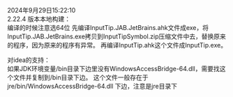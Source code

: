 2024年9月29日15:22:10  
2.22.4 版本本地构建：  
    编译的时候注意选64位
    先编译InputTip.JAB.JetBrains.ahk文件成exe，将InputTip.JAB.JetBrains.exe拷贝到InputTipSymbol.zip压缩文件中去，替换原来的程序，因为原来的程序有异常。
    再编译InputTip.ahk这个文件成InputTip.exe。
    
对idea的支持：  
    如果JDK环境变量/bin目录下边里没有WindowsAccessBridge-64.dll，需要找这个文件并复制到/bin目录下边。
    这个文件一般存在于 jre/bin/WindowsAccessBridge-64.dll 下边，注意是jre目录下